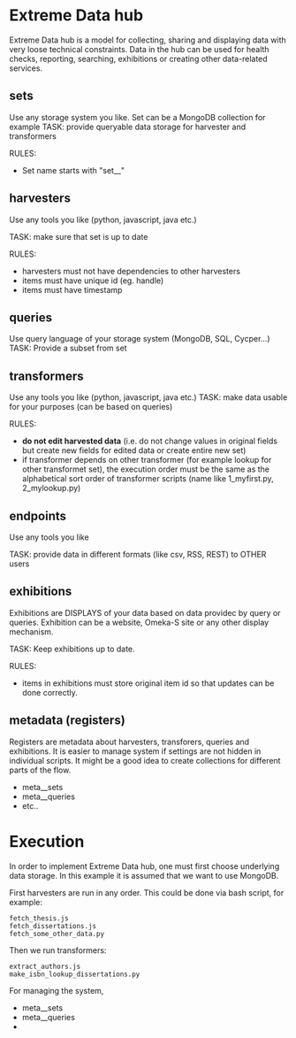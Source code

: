 # Extreme Data hub

Extreme Data hub is a model for collecting, sharing and displaying data with very loose technical constraints. Data in the hub can be used for health checks, reporting, searching, exhibitions or creating other data-related services.

## sets
Use any storage system you like. Set can be a MongoDB collection for example
TASK:
provide queryable data storage for harvester and transformers

RULES:
- Set name starts with "set__"


## harvesters
Use any tools you like (python, javascript, java etc.)

TASK:
make sure that set is up to date

RULES:
- harvesters must not have dependencies to other harvesters
- items must have unique id (eg. handle)
- items must have timestamp

## queries
Use query language of your storage system (MongoDB, SQL, Cycper...)
TASK:
Provide a subset from set

## transformers
Use any tools you like (python, javascript, java etc.)
TASK:
make data usable for your purposes (can be based on queries)

RULES:
- **do not edit harvested data** (i.e. do not change values in original fields but create new fields for edited data or create entire new set)
- if transformer depends on other transformer (for example lookup for other transformet set), the execution order must be the same as the alphabetical sort order of transformer scripts (name like 1_myfirst.py, 2_mylookup.py)


## endpoints
Use any tools you like

TASK:
provide data in different formats (like csv, RSS, REST) to OTHER users

## exhibitions
Exhibitions are DISPLAYS of your data based on data providec by query or queries.
Exhibition can be a website, Omeka-S site or any other display mechanism.

TASK:
Keep exhibitions up to date.


RULES:
- items in exhibitions must store original item id so that updates can be done correctly.

## metadata (registers)
Registers are metadata about harvesters, transforers, queries and exhibitions. It is easier to manage system if settings are not hidden in individual scripts.
It might be a good idea to create collections for different parts of the flow.
- meta__sets
- meta__queries
- etc..


# Execution

In order to implement Extreme Data hub, one must first choose underlying data storage. In this example it is assumed that we want to use MongoDB.

First harvesters are run in any order. This could be done via bash script, for example:

    fetch_thesis.js
    fetch_dissertations.js
    fetch_some_other_data.py

Then we run transformers:

    extract_authors.js
    make_isbn_lookup_dissertations.py



For managing the system,
- meta__sets
- meta__queries
-
